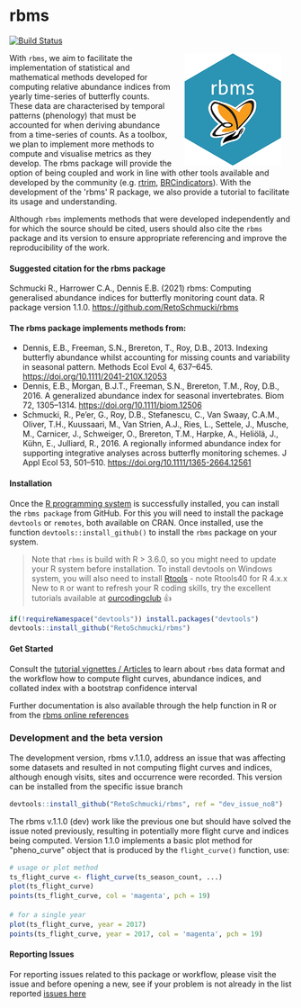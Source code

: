 # rbms

[![Build Status](https://travis-ci.org/RetoSchmucki/rbms.png?branch=master)](https://travis-ci.org/RetoSchmucki/rbms)

<img style="float: right;" src="rbmshexOR200.png" hspace="20">

With `rbms`, we aim to facilitate the implementation of statistical and mathematical methods developed for computing relative abundance indices from yearly time-series of butterfly counts. These data are characterised by temporal patterns (phenology) that must be accounted for when deriving abundance from a time-series of counts.  As a toolbox, we plan to implement more methods to compute and visualise metrics as they develop. The rbms package will provide the option of being coupled and work in line with other tools available and developed by the community (e.g. [rtrim](https://cran.r-project.org/web/packages/rtrim/), [BRCindicators](https://github.com/BiologicalRecordsCentre/BRCindicators)). With the development of the 'rbms' R package, we also provide a tutorial to facilitate its usage and understanding.

Although `rbms` implements methods that were developed independently and for which the source should be cited, users should also cite the `rbms` package and its version to ensure appropriate referencing and improve the reproducibility of the work.

#### Suggested citation for the rbms package

Schmucki R., Harrower C.A.,  Dennis E.B. (2021) rbms: Computing generalised abundance indices for butterfly monitoring count data. R package version 1.1.0. https://github.com/RetoSchmucki/rbms

#### The rbms package implements methods from:

- Dennis, E.B., Freeman, S.N., Brereton, T., Roy, D.B., 2013. Indexing butterfly abundance whilst accounting for missing counts and variability in seasonal pattern. Methods Ecol Evol 4, 637–645. https://doi.org/10.1111/2041-210X.12053
- Dennis, E.B., Morgan, B.J.T., Freeman, S.N., Brereton, T.M., Roy, D.B., 2016. A generalized abundance index for seasonal invertebrates. Biom 72, 1305–1314. https://doi.org/10.1111/biom.12506
- Schmucki, R., Pe’er, G., Roy, D.B., Stefanescu, C., Van Swaay, C.A.M., Oliver, T.H., Kuussaari, M., Van Strien, A.J., Ries, L., Settele, J., Musche, M., Carnicer, J., Schweiger, O., Brereton, T.M., Harpke, A., Heliölä, J., Kühn, E., Julliard, R., 2016. A regionally informed abundance index for supporting integrative analyses across butterfly monitoring schemes. J Appl Ecol 53, 501–510. https://doi.org/10.1111/1365-2664.12561

#### Installation

Once the [R programming system](https://cran.r-project.org/) is successfully installed, you can install the `rbms package` from GitHub. For this you will need to install the package `devtools` or `remotes`, both available on CRAN. Once installed, use the function `devtools::install_github()` to install the `rbms` package on your system.

> Note that `rbms` is build with R > 3.6.0, so you might need to update your R system before installation.
> To install devtools on Windows system, you will also need to install [Rtools](https://cran.r-project.org/bin/windows/Rtools/) - note Rtools40 for R 4.x.x
> New to `R` or want to refresh your R coding skills, try the excellent tutorials available at [ourcodingclub](https://ourcodingclub.github.io/) :thumbsup:

```R
if(!requireNamespace("devtools")) install.packages("devtools")
devtools::install_github("RetoSchmucki/rbms")
```

#### Get Started

Consult the [tutorial vignettes / Articles](https://retoschmucki.github.io/rbms/articles/Get_Started_1.html) to learn about `rbms` data format and the workflow how to compute flight curves, abundance indices, and collated index with a bootstrap confidence interval

Further documentation is also available through the help function in R or from the [rbms online references](https://retoschmucki.github.io/rbms/reference/index.html)

### Development and the beta version

The development version, rbms v.1.1.0, address an issue that was affecting some datasets and resulted in not computing flight curves and indices, although enough visits, sites and occurrence were recorded.
This version can be installed from the specific issue branch

```R
devtools::install_github("RetoSchmucki/rbms", ref = "dev_issue_no8")
```

The rbms v.1.1.0 (dev) work like the previous one but should have solved the issue noted previously, resulting in potentially more flight curve and indices being computed.
Version 1.1.0 implements a basic plot method for "pheno_curve" object that is produced by the `flight_curve()` function, use:

 ```R
 # usage or plot method
 ts_flight_curve <- flight_curve(ts_season_count, ...)
 plot(ts_flight_curve)
 points(ts_flight_curve, col = 'magenta', pch = 19)

 # for a single year
 plot(ts_flight_curve, year = 2017)
 points(ts_flight_curve, year = 2017, col = 'magenta', pch = 19)
 ```
#### Reporting Issues

For reporting issues related to this package or workflow, please visit the issue and before opening a new, see if your problem is not already in the list reported [issues here](https://github.com/RetoSchmucki/rbms/issues)
